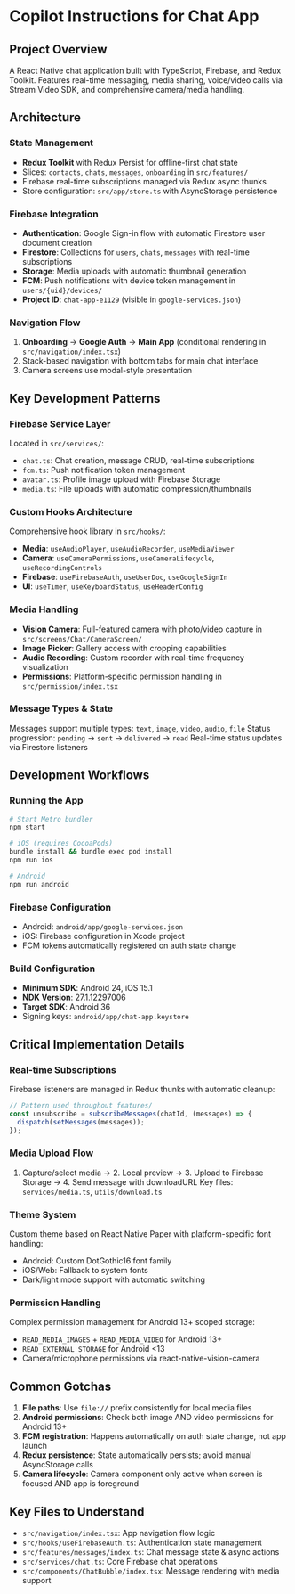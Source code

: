 # Copilot Instructions for Chat App

## Project Overview
A React Native chat application built with TypeScript, Firebase, and Redux Toolkit. Features real-time messaging, media sharing, voice/video calls via Stream Video SDK, and comprehensive camera/media handling.

## Architecture

### State Management
- **Redux Toolkit** with Redux Persist for offline-first chat state
- Slices: `contacts`, `chats`, `messages`, `onboarding` in `src/features/`
- Firebase real-time subscriptions managed via Redux async thunks
- Store configuration: `src/app/store.ts` with AsyncStorage persistence

### Firebase Integration
- **Authentication**: Google Sign-in flow with automatic Firestore user document creation
- **Firestore**: Collections for `users`, `chats`, `messages` with real-time subscriptions
- **Storage**: Media uploads with automatic thumbnail generation
- **FCM**: Push notifications with device token management in `users/{uid}/devices/`
- **Project ID**: `chat-app-e1129` (visible in `google-services.json`)

### Navigation Flow
1. **Onboarding** → **Google Auth** → **Main App** (conditional rendering in `src/navigation/index.tsx`)
2. Stack-based navigation with bottom tabs for main chat interface
3. Camera screens use modal-style presentation

## Key Development Patterns

### Firebase Service Layer
Located in `src/services/`:
- `chat.ts`: Chat creation, message CRUD, real-time subscriptions
- `fcm.ts`: Push notification token management 
- `avatar.ts`: Profile image upload with Firebase Storage
- `media.ts`: File uploads with automatic compression/thumbnails

### Custom Hooks Architecture
Comprehensive hook library in `src/hooks/`:
- **Media**: `useAudioPlayer`, `useAudioRecorder`, `useMediaViewer`
- **Camera**: `useCameraPermissions`, `useCameraLifecycle`, `useRecordingControls`
- **Firebase**: `useFirebaseAuth`, `useUserDoc`, `useGoogleSignIn`
- **UI**: `useTimer`, `useKeyboardStatus`, `useHeaderConfig`

### Media Handling
- **Vision Camera**: Full-featured camera with photo/video capture in `src/screens/Chat/CameraScreen/`
- **Image Picker**: Gallery access with cropping capabilities
- **Audio Recording**: Custom recorder with real-time frequency visualization
- **Permissions**: Platform-specific permission handling in `src/permission/index.tsx`

### Message Types & State
Messages support multiple types: `text`, `image`, `video`, `audio`, `file`
Status progression: `pending` → `sent` → `delivered` → `read`
Real-time status updates via Firestore listeners

## Development Workflows

### Running the App
```bash
# Start Metro bundler
npm start

# iOS (requires CocoaPods)
bundle install && bundle exec pod install
npm run ios

# Android
npm run android
```

### Firebase Configuration
- Android: `android/app/google-services.json` 
- iOS: Firebase configuration in Xcode project
- FCM tokens automatically registered on auth state change

### Build Configuration
- **Minimum SDK**: Android 24, iOS 15.1
- **NDK Version**: 27.1.12297006
- **Target SDK**: Android 36
- Signing keys: `android/app/chat-app.keystore`

## Critical Implementation Details

### Real-time Subscriptions
Firebase listeners are managed in Redux thunks with automatic cleanup:
```typescript
// Pattern used throughout features/
const unsubscribe = subscribeMessages(chatId, (messages) => {
  dispatch(setMessages(messages));
});
```

### Media Upload Flow
1. Capture/select media → 2. Local preview → 3. Upload to Firebase Storage → 4. Send message with downloadURL
Key files: `services/media.ts`, `utils/download.ts`

### Theme System
Custom theme based on React Native Paper with platform-specific font handling:
- Android: Custom DotGothic16 font family
- iOS/Web: Fallback to system fonts
- Dark/light mode support with automatic switching

### Permission Handling
Complex permission management for Android 13+ scoped storage:
- `READ_MEDIA_IMAGES` + `READ_MEDIA_VIDEO` for Android 13+
- `READ_EXTERNAL_STORAGE` for Android <13
- Camera/microphone permissions via react-native-vision-camera

## Common Gotchas

1. **File paths**: Use `file://` prefix consistently for local media files
2. **Android permissions**: Check both image AND video permissions for Android 13+
3. **FCM registration**: Happens automatically on auth state change, not app launch
4. **Redux persistence**: State automatically persists; avoid manual AsyncStorage calls
5. **Camera lifecycle**: Camera component only active when screen is focused AND app is foreground

## Key Files to Understand
- `src/navigation/index.tsx`: App navigation flow logic
- `src/hooks/useFirebaseAuth.ts`: Authentication state management
- `src/features/messages/index.ts`: Chat message state & async actions
- `src/services/chat.ts`: Core Firebase chat operations
- `src/components/ChatBubble/index.tsx`: Message rendering with media support